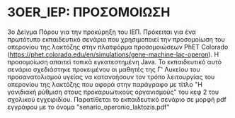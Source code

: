 # 3OER_IEP: ΠΡΟΣΟΜΟΙΩΣΗ
3ο Δείγμα Πόρου για την προκύρηξη του ΙΕΠ.
Πρόκειται για ένα πρωτότυπο εκπαιδευτικό σενάριο που χρησιμοποιεί την προσομοίωση του οπερονίου της λακτόζης στην πλατφόρμα προσομοιώσεων PhET Colorado (https://phet.colorado.edu/en/simulations/gene-machine-lac-operon). Η προσομοίωση απαιτεί τοπικά εγκατεστημένη Java. To εκπαιδευτικό αυτό σενάριο σχεδιάστηκε προκειμένου οι μαθητές της Γ' Λυκείου του προσανατολισμού υγείας να κατανοήσουν τον τρόπο λειτουργίας του οπερονίου της λακτόζης που αφορά στην παράγραφο με τίτλο "Η γονιδιακή ρύθμιση στους προκαρυωτικούς οργανισμούς" του κεφ 2 του σχολικού εγχειριδίου.
Παρατίθεται το εκπαιδευτικό σενάριο σε μορφή pdf εγγράφου με το όνομα "senario_operonio_laktozis.pdf"
